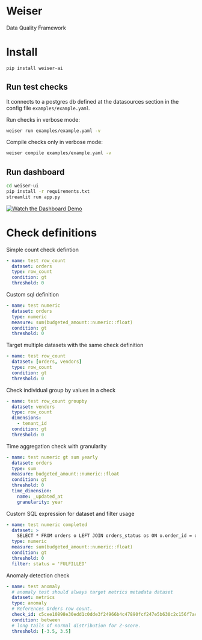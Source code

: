 # Weiser

Data Quality Framework

# Install

```sh
pip install weiser-ai
```

## Run test checks

It connects to a postgres db defined at the datasources section in the config file `examples/example.yaml`.

Run checks in verbose mode:

```sh
weiser run examples/example.yaml -v
```


Compile checks only in verbose mode:

```sh
weiser compile examples/example.yaml -v
```

## Run dashboard

```sh
cd weiser-ui
pip install -r requirements.txt
streamlit run app.py
```

[![Watch the Dashboard Demo](https://cdn.loom.com/sessions/thumbnails/3154b4ce21ea4aaa917066991eaf1fb6-aca9c23da977e100-full-play.gif)](https://www.loom.com/share/3154b4ce21ea4aaa917066991eaf1fb6)

# Check definitions

Simple count check defintion

```yaml
- name: test row_count
  dataset: orders
  type: row_count
  condition: gt
  threshold: 0
```

Custom sql definition

```yaml
- name: test numeric
  dataset: orders
  type: numeric
  measure: sum(budgeted_amount::numeric::float)
  condition: gt
  threshold: 0
```

Target multiple datasets with the same check definition

```yaml
- name: test row_count
  dataset: [orders, vendors]
  type: row_count
  condition: gt
  threshold: 0
```

Check individual group by values in a check

```yaml
- name: test row_count groupby
  dataset: vendors
  type: row_count
  dimensions:
    - tenant_id
  condition: gt
  threshold: 0
```

Time aggregation check with granularity

```yaml
- name: test numeric gt sum yearly
  dataset: orders
  type: sum
  measure: budgeted_amount::numeric::float
  condition: gt
  threshold: 0
  time_dimension:
    name: _updated_at
    granularity: year
```

Custom SQL expression for dataset and filter usage

```yaml
- name: test numeric completed
  dataset: >
    SELECT * FROM orders o LEFT JOIN orders_status os ON o.order_id = os.order_id
  type: numeric
  measure: sum(budgeted_amount::numeric::float)
  condition: gt
  threshold: 0
  filter: status = 'FULFILLED'
```

Anomaly detection check

```yaml
- name: test anomaly
  # anomaly test should always target metrics metadata dataset
  dataset: metrics
  type: anomaly
  # References Orders row count.
  check_id: c5cee10898e30edd1c0dde3f24966b4c47890fcf247e5b630c2c156f7ac7ba22
  condition: between
  # long tails of normal distribution for Z-score.
  threshold: [-3.5, 3.5]
```
